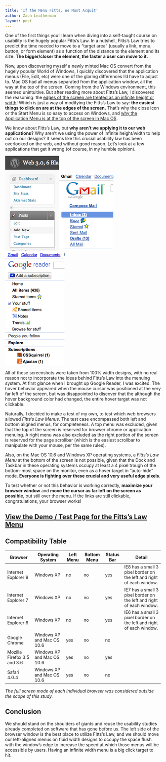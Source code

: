 ```yaml
---
title: 'If the Menu Fitts, We Must Acquit'
author: Zach Leatherman
layout: post
---
```


One of the first things you’ll learn when diving into a self-taught course on usability is the hugely popular Fitts’s Law. In a nutshell, Fitts’s Law tries to predict the time needed to move to a “target area” (usually a link, menu, button, or form element) as a function of the distance to the element and its size. **The bigger/closer the element, the faster a user can move to it.**

Now, upon discovering myself a newly minted Mac OS convert from the hugely popular World of Windows, I quickly discovered that the application menus (File, Edit, etc) were one of the glaring differences I’d have to adjust to. Mac OS had all menus separated from the application window, all the way at the top of the screen. Coming from the Windows environment, this seemed unintuitive. But after reading more about Fitts’s Law, I discovered the reasoning: the [edges of the screen are treated as an infinite height or width][1]! Which is just a way of modifying the Fitts’s Law to say: **the easiest things to click on are at the edges of the screen.** That’s why the close icon or the Start Menu is so easy to access on Windows, and [why the Application Menu is at the top of the screen in Mac OS][2].

 [1]: http://www.codinghorror.com/blog/2006/08/fitts-law-and-infinite-width.html
 [2]: http://www.asktog.com/basics/firstPrinciples.html#fittsLaw

We know about Fitts’s Law, but **why aren’t we applying it to our web applications?** Why aren’t we using the power of infinite height/width to help out on our designs? It seems like this crucial usability law has been overlooked on the web, and without good reason. Let’s look at a few applications that get it wrong (of course, in my humble opinion).

![Wordpress Admin Menu][3]![Google Mail Menu][4]![Google Reader Menu][5]

 [3]: /web/wp-content/uploads/2010/02/Screen-shot-2010-02-15-at-11.08.15-PM.png "Screen shot 2010-02-15 at 11.08.15 PM"
 [4]: /web/wp-content/uploads/2010/02/Screen-shot-2010-02-15-at-11.12.57-PM.png "Screen shot 2010-02-15 at 11.12.57 PM"
 [5]: /web/wp-content/uploads/2010/02/Screen-shot-2010-02-15-at-11.09.16-PM.png "Screen shot 2010-02-15 at 11.09.16 PM"



All of these screenshots were taken from 100% width designs, with no real reason not to incorporate the ideas behind Fitts’s Law into the menuing system. At first glance when I brought up Google Reader, I was excited. The hover behavior appeared when the mouse cursor was positioned at the very far left of the screen, but was disappointed to discover that the although the hover background color had changed, the entire hover target was not clickable.

Naturally, I decided to make a test of my own, to test which web browsers allowed *Fitts’s Law Menus*. The test case encompassed both left and bottom aligned menus, for completeness. A top menu was excluded, given that the top of the screen is reserved for browser chrome or application menuing. A right menu was also excluded as the right portion of the screen is reserved for the page scrollbar (which is the easiest scrollbar to manipulate with your mouse, per the same rules).

Also, on the Mac OS 10.6 and Windows XP operating systems, a *Fitts’s Law Menu* at the bottom of the screen is not possible, given that the Dock and Taskbar in these operating systems occupy at least a 4 pixel trough of the bottom-most space on the monitor, even as a hover target in “auto-hide” mode. **Everyone is fighting over these crucial and very useful edge pixels.**

To test whether or not this behavior is working correctly, **maximize your browser window** and **move the cursor as far left on the screen as possible**, but still over the menu. If the links are still clickable, congratulations, your browser works!

## [View the Demo / Test Page for the Fitts’s Law Menu][6]

 [6]: /test/fittmenu/

## Compatibility Table

<table class="compatibility">
<thead>
<tr>
<th>Browser</th>
<th>Operating System</th>
<th>Left Menu</th>
<th>Bottom Menu</th>
<th>Status Bar</th>
<th>Detail</th>
</tr>
</thead>
<tbody>
<tr>
<td>Internet Explorer 8</td>
<td>Windows XP</td>
<td class="no">no</td>
<td class="no">no</td>
<td>yes</td>
<td>IE8 has a small 3 pixel border on the left and right of each window.</td>
</tr>
<tr>
<td>Internet Explorer 7</td>
<td>Windows XP</td>
<td class="no">no</td>
<td class="no">no</td>
<td>yes</td>
<td>IE7 has a small 3 pixel border on the left and right of each window.</td>
</tr>
<tr>
<td>Internet Explorer 6</td>
<td>Windows XP</td>
<td class="no">no</td>
<td class="no">no</td>
<td>yes</td>
<td>IE6 has a small 3 pixel border on the left and right of each window.</td>
</tr>
<tr>
<td>Google Chrome</td>
<td>Windows XP and Mac OS 10.6</td>
<td class="yes">yes</td>
<td class="no">no</td>
<td>no</td>
<td></td>
</tr>
<tr>
<td>Mozilla Firefox 3.5 and 3.6</td>
<td>Windows XP and Mac OS 10.6</td>
<td class="yes">yes</td>
<td class="no">no</td>
<td>yes</td>
<td></td>
</tr>
<tr>
<td>Safari 4.0.4</td>
<td>Windows XP and Mac OS 10.6</td>
<td class="yes">yes</td>
<td class="no">no</td>
<td>no</td>
<td></td>
</tr>
</tbody>
</table>



*The full screen mode of each individual browser was considered outside the scope of this study.*

## Conclusion

We should stand on the shoulders of giants and reuse the usability studies already completed on software that has gone before us. The left side of the browser window is the best place to utilize Fitts’s Law, and we should move our left-aligned menus on fluid width designs to occupy the space flush with the window’s edge to increase the speed at which those menus will be accessible by users. Having an infinite width menu is a big click target to hit.
